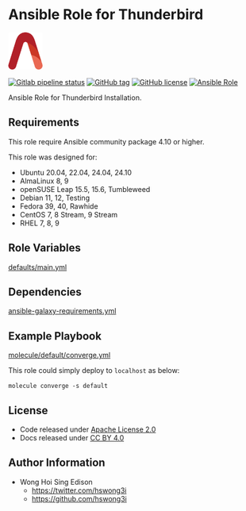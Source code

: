 # Ansible Role for Thunderbird

<a href="https://alvistack.com" title="AlviStack" target="_blank"><img src="/alvistack.svg" height="75" alt="AlviStack"></a>

[![Gitlab pipeline status](https://img.shields.io/gitlab/pipeline/alvistack/ansible-role-thunderbird/master)](https://gitlab.com/alvistack/ansible-role-thunderbird/-/pipelines)
[![GitHub tag](https://img.shields.io/github/tag/alvistack/ansible-role-thunderbird.svg)](https://github.com/alvistack/ansible-role-thunderbird/tags)
[![GitHub license](https://img.shields.io/github/license/alvistack/ansible-role-thunderbird.svg)](https://github.com/alvistack/ansible-role-thunderbird/blob/master/LICENSE)
[![Ansible Role](https://img.shields.io/badge/galaxy-alvistack.thunderbird-blue.svg)](https://galaxy.ansible.com/alvistack/thunderbird)

Ansible Role for Thunderbird Installation.

## Requirements

This role require Ansible community package 4.10 or higher.

This role was designed for:

- Ubuntu 20.04, 22.04, 24.04, 24.10
- AlmaLinux 8, 9
- openSUSE Leap 15.5, 15.6, Tumbleweed
- Debian 11, 12, Testing
- Fedora 39, 40, Rawhide
- CentOS 7, 8 Stream, 9 Stream
- RHEL 7, 8, 9

## Role Variables

[defaults/main.yml](defaults/main.yml)

## Dependencies

[ansible-galaxy-requirements.yml](ansible-galaxy-requirements.yml)

## Example Playbook

[molecule/default/converge.yml](molecule/default/converge.yml)

This role could simply deploy to `localhost` as below:

    molecule converge -s default

## License

- Code released under [Apache License 2.0](LICENSE)
- Docs released under [CC BY 4.0](http://creativecommons.org/licenses/by/4.0/)

## Author Information

- Wong Hoi Sing Edison
  - <https://twitter.com/hswong3i>
  - <https://github.com/hswong3i>
